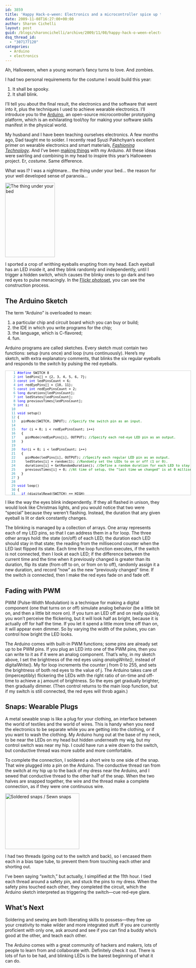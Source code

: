 ```yaml
---
id: 3859
title: 'Happy Hack-o-ween: Electronics and a microcontroller spice up the haunt'
date: 2009-11-08T16:27:00+00:00
author: Sharon Cichelli
layout: post
guid: /blogs/sharoncichelli/archive/2009/11/08/happy-hack-o-ween-electronics-and-a-microcontroller-spice-up-the-haunt.aspx
dsq_thread_id:
  - "307177120"
categories:
  - Arduino
  - electronics
---
```

Ah, Halloween, when a young woman&#8217;s fancy turns to love. And zombies.

I had two personal requirements for the costume I would build this year:

  1. It shall be spooky.
  2. It shall blink.

I&#8217;ll tell you about the final result, the electronics and the software that went into it, plus the techniques I used to achieve wearable electronics. I&#8217;ll introduce you to the [Arduino](http://www.arduino.cc/), an open-source microcontroller prototyping platform, which is an exhilarating tool/toy for making your software skills manifest in the physical world.

My husband and I have been teaching ourselves electronics. A few months ago, Dad taught me to solder. I recently read Syuzi Pakhchyan&#8217;s excellent primer on wearable electronics and smart materials, [_Fashioning Technology_](http://www.librarything.com/work/5874825/book/47829579). And I&#8217;ve been [making things](http://blog.makezine.com/archive/2009/10/ambient_led_flowerpot_clock.html) with my Arduino. All these ideas were swirling and combining in my head to inspire this year&#8217;s Halloween project. Er, _costume_. Same difference.

What was I? I was a nightmare&#8230; the thing under your bed&#8230; the reason for your well developed sense of paranoia&#8230;
  
[<img src="http://farm3.static.flickr.com/2609/4076005063_851a85338f_m.jpg" width="161" height="240" alt="The thing under your bed" />](http://www.flickr.com/photos/spyderella/sets/72157622735987434/)

I sported a crop of writhing eyeballs erupting from my head. Each eyeball has an LED inside it, and they blink randomly and independently, until I trigger a hidden switch, which causes the blinky ones to go dark and two red eyes to pulse menacingly. In the [Flickr photoset](http://www.flickr.com/photos/spyderella/sets/72157622735987434/), you can see the construction process.

## The Arduino Sketch

The term &#8220;Arduino&#8221; is overloaded to mean:

  1. a particular chip and circuit board which you can buy or build;
  2. the IDE in which you write programs for the chip;
  3. the language, which is C-flavored;
  4. fun.

Arduino programs are called sketches. Every sketch must contain two functions: setup (runs once) and loop (runs continuously). Here&#8217;s my sketch, with extra explanatory comments, that blinks the six regular eyeballs and responds to the switch by pulsing the red eyeballs.

<div style="font-family: Courier New;font-size: 8pt;color: black;background: white;border: 1px solid #ccc;overflow: auto;width: 600px;height: 400px">
  <pre style="margin: 0px"><span style="color: #2b91af">&nbsp;&nbsp;&nbsp;&nbsp;1</span>&nbsp;<span style="color: blue">#define</span> SWITCH 8</pre>
  
  <pre style="margin: 0px"><span style="color: #2b91af">&nbsp;&nbsp;&nbsp;&nbsp;2</span>&nbsp;<span style="color: blue">int</span> ledPins[] = {2, 3, 4, 5, 6, 7};</pre>
  
  <pre style="margin: 0px"><span style="color: #2b91af">&nbsp;&nbsp;&nbsp;&nbsp;3</span>&nbsp;<span style="color: blue">const</span> <span style="color: blue">int</span> ledPinsCount = 6;</pre>
  
  <pre style="margin: 0px"><span style="color: #2b91af">&nbsp;&nbsp;&nbsp;&nbsp;4</span>&nbsp;<span style="color: blue">int</span> redEyePins[] = {10, 11};</pre>
  
  <pre style="margin: 0px"><span style="color: #2b91af">&nbsp;&nbsp;&nbsp;&nbsp;5</span>&nbsp;<span style="color: blue">const</span> <span style="color: blue">int</span> redEyePinsCount = 2;</pre>
  
  <pre style="margin: 0px"><span style="color: #2b91af">&nbsp;&nbsp;&nbsp;&nbsp;6</span>&nbsp;<span style="color: blue">long</span> durations[ledPinsCount];</pre>
  
  <pre style="margin: 0px"><span style="color: #2b91af">&nbsp;&nbsp;&nbsp;&nbsp;7</span>&nbsp;<span style="color: blue">int</span> ledStates[ledPinsCount];</pre>
  
  <pre style="margin: 0px"><span style="color: #2b91af">&nbsp;&nbsp;&nbsp;&nbsp;8</span>&nbsp;<span style="color: blue">long</span> previousTimes[ledPinsCount];</pre>
  
  <pre style="margin: 0px"><span style="color: #2b91af">&nbsp;&nbsp;&nbsp;&nbsp;9</span>&nbsp;<span style="color: blue">int</span> i;</pre>
  
  <pre style="margin: 0px"><span style="color: #2b91af">&nbsp;&nbsp;&nbsp;10</span>&nbsp;</pre>
  
  <pre style="margin: 0px"><span style="color: #2b91af">&nbsp;&nbsp;&nbsp;11</span>&nbsp;<span style="color: blue">void</span> setup()</pre>
  
  <pre style="margin: 0px"><span style="color: #2b91af">&nbsp;&nbsp;&nbsp;12</span>&nbsp;{</pre>
  
  <pre style="margin: 0px"><span style="color: #2b91af">&nbsp;&nbsp;&nbsp;13</span>&nbsp;&nbsp; pinMode(SWITCH, INPUT); <span style="color: green">//Specify the switch pin as an input.</span></pre>
  
  <pre style="margin: 0px"><span style="color: #2b91af">&nbsp;&nbsp;&nbsp;14</span>&nbsp;</pre>
  
  <pre style="margin: 0px"><span style="color: #2b91af">&nbsp;&nbsp;&nbsp;15</span>&nbsp;&nbsp; <span style="color: blue">for</span> (i = 0; i &lt; redEyePinsCount; i++)</pre>
  
  <pre style="margin: 0px"><span style="color: #2b91af">&nbsp;&nbsp;&nbsp;16</span>&nbsp;&nbsp; {</pre>
  
  <pre style="margin: 0px"><span style="color: #2b91af">&nbsp;&nbsp;&nbsp;17</span>&nbsp;&nbsp; &nbsp; pinMode(redEyePins[i], OUTPUT); <span style="color: green">//Specify each red-eye LED pin as an output.</span></pre>
  
  <pre style="margin: 0px"><span style="color: #2b91af">&nbsp;&nbsp;&nbsp;18</span>&nbsp;&nbsp; }</pre>
  
  <pre style="margin: 0px"><span style="color: #2b91af">&nbsp;&nbsp;&nbsp;19</span>&nbsp;</pre>
  
  <pre style="margin: 0px"><span style="color: #2b91af">&nbsp;&nbsp;&nbsp;20</span>&nbsp;&nbsp; <span style="color: blue">for</span>(i = 0; i &lt; ledPinsCount; i++)</pre>
  
  <pre style="margin: 0px"><span style="color: #2b91af">&nbsp;&nbsp;&nbsp;21</span>&nbsp;&nbsp; {</pre>
  
  <pre style="margin: 0px"><span style="color: #2b91af">&nbsp;&nbsp;&nbsp;22</span>&nbsp;&nbsp; &nbsp; pinMode(ledPins[i], OUTPUT); <span style="color: green">//Specify each regular LED pin as an output.</span></pre>
  
  <pre style="margin: 0px"><span style="color: #2b91af">&nbsp;&nbsp;&nbsp;23</span>&nbsp;&nbsp; &nbsp; ledStates[i] = random(1); <span style="color: green">//Randomly set the LEDs to on or off (1 or 0).</span></pre>
  
  <pre style="margin: 0px"><span style="color: #2b91af">&nbsp;&nbsp;&nbsp;24</span>&nbsp;&nbsp; &nbsp; durations[i] = GetRandomDuration(); <span style="color: green">//Define a random duration for each LED to stay in that state.</span></pre>
  
  <pre style="margin: 0px"><span style="color: #2b91af">&nbsp;&nbsp;&nbsp;25</span>&nbsp;&nbsp; &nbsp; previousTimes[i] = 0; <span style="color: green">//At time of setup, the "last time we changed" is at 0 milliseconds, the start of time.</span></pre>
  
  <pre style="margin: 0px"><span style="color: #2b91af">&nbsp;&nbsp;&nbsp;26</span>&nbsp;&nbsp; }</pre>
  
  <pre style="margin: 0px"><span style="color: #2b91af">&nbsp;&nbsp;&nbsp;27</span>&nbsp;}</pre>
  
  <pre style="margin: 0px"><span style="color: #2b91af">&nbsp;&nbsp;&nbsp;28</span>&nbsp;</pre>
  
  <pre style="margin: 0px"><span style="color: #2b91af">&nbsp;&nbsp;&nbsp;29</span>&nbsp;<span style="color: blue">void</span> loop()</pre>
  
  <pre style="margin: 0px"><span style="color: #2b91af">&nbsp;&nbsp;&nbsp;30</span>&nbsp;{</pre>
  
  <pre style="margin: 0px"><span style="color: #2b91af">&nbsp;&nbsp;&nbsp;31</span>&nbsp;&nbsp; <span style="color: blue">if</span> (digitalRead(SWITCH) == HIGH)</pre>
  
  <pre style="margin: 0px"><span style="color: #2b91af">&nbsp;&nbsp;&nbsp;32</span>&nbsp;&nbsp; {</pre>
  
  <pre style="margin: 0px"><span style="color: #2b91af">&nbsp;&nbsp;&nbsp;33</span>&nbsp;&nbsp; &nbsp; TurnOffLeds();</pre>
  
  <pre style="margin: 0px"><span style="color: #2b91af">&nbsp;&nbsp;&nbsp;34</span>&nbsp;&nbsp; &nbsp; PulseRedEyes();</pre>
  
  <pre style="margin: 0px"><span style="color: #2b91af">&nbsp;&nbsp;&nbsp;35</span>&nbsp;&nbsp; }</pre>
  
  <pre style="margin: 0px"><span style="color: #2b91af">&nbsp;&nbsp;&nbsp;36</span>&nbsp;&nbsp; <span style="color: blue">else</span></pre>
  
  <pre style="margin: 0px"><span style="color: #2b91af">&nbsp;&nbsp;&nbsp;37</span>&nbsp;&nbsp; {</pre>
  
  <pre style="margin: 0px"><span style="color: #2b91af">&nbsp;&nbsp;&nbsp;38</span>&nbsp;&nbsp; &nbsp; <span style="color: blue">for</span>(i = 0; i &lt; redEyePinsCount; i++)</pre>
  
  <pre style="margin: 0px"><span style="color: #2b91af">&nbsp;&nbsp;&nbsp;39</span>&nbsp;&nbsp; &nbsp; {</pre>
  
  <pre style="margin: 0px"><span style="color: #2b91af">&nbsp;&nbsp;&nbsp;40</span>&nbsp;&nbsp; &nbsp; &nbsp; digitalWrite(redEyePins[i], LOW); <span style="color: green">//Turn the red eyes all the way off.</span></pre>
  
  <pre style="margin: 0px"><span style="color: #2b91af">&nbsp;&nbsp;&nbsp;41</span>&nbsp;&nbsp; &nbsp; }</pre>
  
  <pre style="margin: 0px"><span style="color: #2b91af">&nbsp;&nbsp;&nbsp;42</span>&nbsp;</pre>
  
  <pre style="margin: 0px"><span style="color: #2b91af">&nbsp;&nbsp;&nbsp;43</span>&nbsp;&nbsp; &nbsp; <span style="color: blue">for</span>(i = 0; i &lt; ledPinsCount; i++) <span style="color: green">//For each LED:</span></pre>
  
  <pre style="margin: 0px"><span style="color: #2b91af">&nbsp;&nbsp;&nbsp;44</span>&nbsp;&nbsp; &nbsp; {</pre>
  
  <pre style="margin: 0px"><span style="color: #2b91af">&nbsp;&nbsp;&nbsp;45</span>&nbsp;&nbsp; &nbsp; &nbsp; <span style="color: blue">if</span> (millis() - previousTimes[i] &gt; durations[i])</pre>
  
  <pre style="margin: 0px"><span style="color: #2b91af">&nbsp;&nbsp;&nbsp;46</span>&nbsp;&nbsp; &nbsp; &nbsp; {</pre>
  
  <pre style="margin: 0px"><span style="color: #2b91af">&nbsp;&nbsp;&nbsp;47</span>&nbsp;&nbsp; &nbsp; &nbsp; &nbsp; ChangeLed(i); <span style="color: green">//If this one's duration is up, then flip it.</span></pre>
  
  <pre style="margin: 0px"><span style="color: #2b91af">&nbsp;&nbsp;&nbsp;48</span>&nbsp;&nbsp; &nbsp; &nbsp; }</pre>
  
  <pre style="margin: 0px"><span style="color: #2b91af">&nbsp;&nbsp;&nbsp;49</span>&nbsp;&nbsp; &nbsp; }</pre>
  
  <pre style="margin: 0px"><span style="color: #2b91af">&nbsp;&nbsp;&nbsp;50</span>&nbsp;&nbsp; }</pre>
  
  <pre style="margin: 0px"><span style="color: #2b91af">&nbsp;&nbsp;&nbsp;51</span>&nbsp;}</pre>
  
  <pre style="margin: 0px"><span style="color: #2b91af">&nbsp;&nbsp;&nbsp;52</span>&nbsp;</pre>
  
  <pre style="margin: 0px"><span style="color: #2b91af">&nbsp;&nbsp;&nbsp;53</span>&nbsp;<span style="color: blue">void</span> TurnOffLeds()</pre>
  
  <pre style="margin: 0px"><span style="color: #2b91af">&nbsp;&nbsp;&nbsp;54</span>&nbsp;{</pre>
  
  <pre style="margin: 0px"><span style="color: #2b91af">&nbsp;&nbsp;&nbsp;55</span>&nbsp;&nbsp; <span style="color: blue">for</span>(i = 0; i &lt; ledPinsCount; i++)</pre>
  
  <pre style="margin: 0px"><span style="color: #2b91af">&nbsp;&nbsp;&nbsp;56</span>&nbsp;&nbsp; {</pre>
  
  <pre style="margin: 0px"><span style="color: #2b91af">&nbsp;&nbsp;&nbsp;57</span>&nbsp;&nbsp; &nbsp; digitalWrite(ledPins[i], LOW);</pre>
  
  <pre style="margin: 0px"><span style="color: #2b91af">&nbsp;&nbsp;&nbsp;58</span>&nbsp;&nbsp; }</pre>
  
  <pre style="margin: 0px"><span style="color: #2b91af">&nbsp;&nbsp;&nbsp;59</span>&nbsp;}</pre>
  
  <pre style="margin: 0px"><span style="color: #2b91af">&nbsp;&nbsp;&nbsp;60</span>&nbsp;</pre>
  
  <pre style="margin: 0px"><span style="color: #2b91af">&nbsp;&nbsp;&nbsp;61</span>&nbsp;<span style="color: blue">void</span> PulseRedEyes()</pre>
  
  <pre style="margin: 0px"><span style="color: #2b91af">&nbsp;&nbsp;&nbsp;62</span>&nbsp;{</pre>
  
  <pre style="margin: 0px"><span style="color: #2b91af">&nbsp;&nbsp;&nbsp;63</span>&nbsp;&nbsp; <span style="color: green">//Fade on, then off.</span></pre>
  
  <pre style="margin: 0px"><span style="color: #2b91af">&nbsp;&nbsp;&nbsp;64</span>&nbsp;&nbsp; <span style="color: blue">int</span> j;</pre>
  
  <pre style="margin: 0px"><span style="color: #2b91af">&nbsp;&nbsp;&nbsp;65</span>&nbsp;&nbsp; <span style="color: blue">for</span>(j = 0; j &lt; 255; j+=5)</pre>
  
  <pre style="margin: 0px"><span style="color: #2b91af">&nbsp;&nbsp;&nbsp;66</span>&nbsp;&nbsp; {</pre>
  
  <pre style="margin: 0px"><span style="color: #2b91af">&nbsp;&nbsp;&nbsp;67</span>&nbsp;&nbsp; &nbsp; <span style="color: blue">for</span>(i = 0; i &lt; redEyePinsCount; i++)</pre>
  
  <pre style="margin: 0px"><span style="color: #2b91af">&nbsp;&nbsp;&nbsp;68</span>&nbsp;&nbsp; &nbsp; {</pre>
  
  <pre style="margin: 0px"><span style="color: #2b91af">&nbsp;&nbsp;&nbsp;69</span>&nbsp;&nbsp; &nbsp; &nbsp; analogWrite(redEyePins[i], j);</pre>
  
  <pre style="margin: 0px"><span style="color: #2b91af">&nbsp;&nbsp;&nbsp;70</span>&nbsp;&nbsp; &nbsp; &nbsp; delay(10);</pre>
  
  <pre style="margin: 0px"><span style="color: #2b91af">&nbsp;&nbsp;&nbsp;71</span>&nbsp;&nbsp; &nbsp; }</pre>
  
  <pre style="margin: 0px"><span style="color: #2b91af">&nbsp;&nbsp;&nbsp;72</span>&nbsp;&nbsp; }</pre>
  
  <pre style="margin: 0px"><span style="color: #2b91af">&nbsp;&nbsp;&nbsp;73</span>&nbsp;&nbsp; <span style="color: blue">for</span>(j = 255; j &gt; 0; j-=5)</pre>
  
  <pre style="margin: 0px"><span style="color: #2b91af">&nbsp;&nbsp;&nbsp;74</span>&nbsp;&nbsp; {</pre>
  
  <pre style="margin: 0px"><span style="color: #2b91af">&nbsp;&nbsp;&nbsp;75</span>&nbsp;&nbsp; &nbsp; <span style="color: blue">for</span>(i = 0; i &lt; redEyePinsCount; i++)</pre>
  
  <pre style="margin: 0px"><span style="color: #2b91af">&nbsp;&nbsp;&nbsp;76</span>&nbsp;&nbsp; &nbsp; {</pre>
  
  <pre style="margin: 0px"><span style="color: #2b91af">&nbsp;&nbsp;&nbsp;77</span>&nbsp;&nbsp; &nbsp; &nbsp; analogWrite(redEyePins[i], j);</pre>
  
  <pre style="margin: 0px"><span style="color: #2b91af">&nbsp;&nbsp;&nbsp;78</span>&nbsp;&nbsp; &nbsp; &nbsp; delay(10);</pre>
  
  <pre style="margin: 0px"><span style="color: #2b91af">&nbsp;&nbsp;&nbsp;79</span>&nbsp;&nbsp; &nbsp; }</pre>
  
  <pre style="margin: 0px"><span style="color: #2b91af">&nbsp;&nbsp;&nbsp;80</span>&nbsp;&nbsp; }</pre>
  
  <pre style="margin: 0px"><span style="color: #2b91af">&nbsp;&nbsp;&nbsp;81</span>&nbsp;}</pre>
  
  <pre style="margin: 0px"><span style="color: #2b91af">&nbsp;&nbsp;&nbsp;82</span>&nbsp;</pre>
  
  <pre style="margin: 0px"><span style="color: #2b91af">&nbsp;&nbsp;&nbsp;83</span>&nbsp;<span style="color: blue">void</span> ChangeLed(<span style="color: blue">int</span> ledPin)</pre>
  
  <pre style="margin: 0px"><span style="color: #2b91af">&nbsp;&nbsp;&nbsp;84</span>&nbsp;{</pre>
  
  <pre style="margin: 0px"><span style="color: #2b91af">&nbsp;&nbsp;&nbsp;85</span>&nbsp;&nbsp; previousTimes[ledPin] = millis(); <span style="color: green">//Update the "last time we changed" to now.</span></pre>
  
  <pre style="margin: 0px"><span style="color: #2b91af">&nbsp;&nbsp;&nbsp;86</span>&nbsp;&nbsp; durations[ledPin] = GetRandomDuration(); <span style="color: green">//Give it a new random duration.</span></pre>
  
  <pre style="margin: 0px"><span style="color: #2b91af">&nbsp;&nbsp;&nbsp;87</span>&nbsp;&nbsp; ledStates[ledPin] = 1 - ledStates[ledPin]; <span style="color: green">//Flip the state between on and off.</span></pre>
  
  <pre style="margin: 0px"><span style="color: #2b91af">&nbsp;&nbsp;&nbsp;88</span>&nbsp;&nbsp; digitalWrite(ledPins[ledPin], ledStates[ledPin]); <span style="color: green">//Set the LED to that state.</span></pre>
  
  <pre style="margin: 0px"><span style="color: #2b91af">&nbsp;&nbsp;&nbsp;89</span>&nbsp;}</pre>
  
  <pre style="margin: 0px"><span style="color: #2b91af">&nbsp;&nbsp;&nbsp;90</span>&nbsp;</pre>
  
  <pre style="margin: 0px"><span style="color: #2b91af">&nbsp;&nbsp;&nbsp;91</span>&nbsp;<span style="color: blue">long</span> GetRandomDuration()</pre>
  
  <pre style="margin: 0px"><span style="color: #2b91af">&nbsp;&nbsp;&nbsp;92</span>&nbsp;{</pre>
  
  <pre style="margin: 0px"><span style="color: #2b91af">&nbsp;&nbsp;&nbsp;93</span>&nbsp;&nbsp; <span style="color: green">//Random number between 1 and 10, then multiplied by 400 to give it a detectable duration.</span></pre>
  
  <pre style="margin: 0px"><span style="color: #2b91af">&nbsp;&nbsp;&nbsp;94</span>&nbsp;&nbsp; <span style="color: blue">return</span> random(1, 10) * 400;</pre>
  
  <pre style="margin: 0px"><span style="color: #2b91af">&nbsp;&nbsp;&nbsp;95</span>&nbsp;}</pre>
</div>

I like the way the eyes blink independently. If they all flashed in unison, they would look like Christmas lights, and you would notice that two were &#8220;special&#8221; because they weren&#8217;t flashing. Instead, the duration that any given eyeball is lit or dark constantly changes.

The blinking is managed by a collection of arrays. One array represents each of my LED pins, so that I can address them in a for loop. The three other arrays hold: the state (on/off) of each LED; the duration each LED should stay in that state; the reading from the millisecond counter when the LED last flipped its state. Each time the loop function executes, if the switch is not connected, then I look at each LED; if the difference between the current time and the time when it previously changed is greater than its duration, flip its state (from off to on, or from on to off), randomly assign it a new duration, and record &#8220;now&#8221; as the new &#8220;previously changed&#8221; time. If the switch _is_ connected, then I make the red eyes fade on and fade off.

## Fading with PWM

PWM (Pulse-Width Modulation) is a technique for making a digital component (one that turns on or off) simulate analog behavior (be a little bit on, and then a little bit more on). If you turn an LED off and on really quickly, you won&#8217;t perceive the flickering, but it will look half as bright, because it is actually off for half the time. If you let it spend a little more time off than on, it will appear even dimmer. So by varying the width of the pulses, you can control how bright the LED looks.

The Arduino comes with built-in PWM functions; some pins are already set up to be PWM pins. If you plug an LED into one of the PWM pins, then you can write to it as if it were an analog component. That&#8217;s why, in my sketch above, I set the brightness of the red eyes using _analogWrite()_, instead of digitalWrite(). My for loop increments the counter j from 0 to 255, and sets the brightness of both red eyes to the value of j. The Arduino takes care of (imperceptibly) flickering the LEDs with the right ratio of on-time and off-time to achieve a j amount of brightness. So the eyes get gradually brighter, then gradually dimmer. (Then control returns to the main loop function, but if my switch is still connected, the red eyes will throb again.)

## Snaps: Wearable Plugs

A metal sewable snap is like a plug for your clothing, an interface between the world of textiles and the world of wires. This is handy when you need the electronics to be separate while you are getting into the clothing, or if you want to wash the clothing. My Arduino hung out at the base of my neck, to be near the LEDs on my head but hidden underneath my wig, but my control switch was near my hip. I could have run a wire down to the switch, but conductive thread was more subtle and more comfortable.

To complete the connection, I soldered a short wire to one side of the snap. That wire plugged into a pin on the Arduino. The conductive thread ran from the switch at my hip up to the back of my dress near the Arduino, and I sewed that conductive thread to the other half of the snap. When the two halves are snapped together, the wire and the thread make a complete connection, as if they were one continuous wire.
  
[<img src="http://farm3.static.flickr.com/2584/4085497865_a50e4e45d1_m.jpg" width="240" height="180" alt="Soldered snaps / Sewn snaps" />](http://www.flickr.com/photos/spyderella/4085497865/ "Soldered snaps / Sewn snaps by Spyderella, on Flickr")

I had two threads (going out to the switch and back), so I encased them each in a bias tape tube, to prevent them from touching each other and shorting out.

I&#8217;ve been saying &#8220;switch,&#8221; but actually, I simplified at the 11th hour. I tied each thread around a safety pin, and stuck the pins to my dress. When the safety pins touched each other, they completed the circuit, which the Arduino sketch interpreted as triggering the switch&mdash;cue red-eye glare.

## What&#8217;s Next

Soldering and sewing are both liberating skills to possess&mdash;they free up your creativity to make wilder and more integrated stuff. If you are currently proficient with only one, ask around and see if you can find a buddy who&#8217;s good at the other, and teach each other.

The Arduino comes with a great community of hackers and makers, lots of people to learn from and collaborate with. Definitely check it out. There is lots of fun to be had, and blinking LEDs is the barest beginning of what it can do.